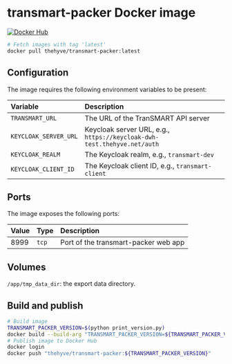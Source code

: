 # transmart-packer Docker image

[![Docker Hub](https://img.shields.io/docker/pulls/thehyve/transmart-packer.svg)](https://hub.docker.com/r/thehyve/transmart-packer)

```bash
# Fetch images with tag 'latest'
docker pull thehyve/transmart-packer:latest
```

## Configuration

The image requires the following environment variables to be present:

Variable              | Description
:-------------------- |:-------------------------------------------------------
`TRANSMART_URL`       | The URL of the TranSMART API server
`KEYCLOAK_SERVER_URL` | Keycloak server URL, e.g., `https://keycloak-dwh-test.thehyve.net/auth`
`KEYCLOAK_REALM`      | The Keycloak realm, e.g., `transmart-dev`
`KEYCLOAK_CLIENT_ID`  | The Keycloak client ID, e.g., `transmart-client`


## Ports

The image exposes the following ports:

Value    | Type  | Description
:------- |:----- |:-----------------
8999     | `tcp` | Port of the transmart-packer web app


## Volumes

`/app/tmp_data_dir`: the export data directory.


## Build and publish

```bash
# Build image
TRANSMART_PACKER_VERSION=$(python print_version.py)
docker build --build-arg "TRANSMART_PACKER_VERSION=${TRANSMART_PACKER_VERSION}" -t "thehyve/transmart-packer:${TRANSMART_PACKER_VERSION}" docker/
# Publish image to Docker Hub
docker login
docker push "thehyve/transmart-packer:${TRANSMART_PACKER_VERSION}"
```
